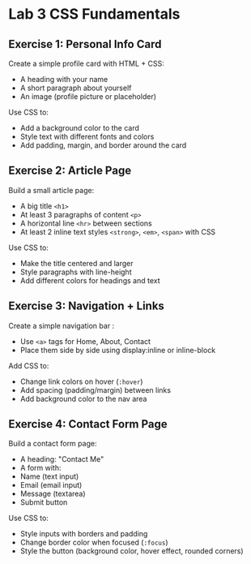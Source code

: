 # Lab 3 CSS Fundamentals

##  Exercise 1: Personal Info Card

Create a simple profile card with HTML + CSS:
- A heading with your name
- A short paragraph about yourself
- An image (profile picture or placeholder)

Use CSS to:

- Add a background color to the card
- Style text with different fonts and colors
- Add padding, margin, and border around the card

## Exercise 2: Article Page

Build a small article page:
- A big title `<h1>`
- At least 3 paragraphs of content `<p>`
- A horizontal line `<hr>` between sections
- At least 2 inline text styles `<strong>`, `<em>`, `<span>` with CSS

Use CSS to:

- Make the title centered and larger
- Style paragraphs with line-height
- Add different colors for headings and text

## Exercise 3: Navigation + Links
Create a simple navigation bar :
- Use `<a>` tags for Home, About, Contact
- Place them side by side using display:inline or inline-block

 Add CSS to:

- Change link colors on hover (`:hover`)
- Add spacing (padding/margin) between links
- Add background color to the nav area

## Exercise 4: Contact Form Page
 Build a contact form page:
- A heading: "Contact Me"
- A form with:
- Name (text input)
- Email (email input)
- Message (textarea)
- Submit button

Use CSS to:

- Style inputs with borders and padding
- Change border color when focused (`:focus`)
- Style the button (background color, hover effect, rounded corners)
